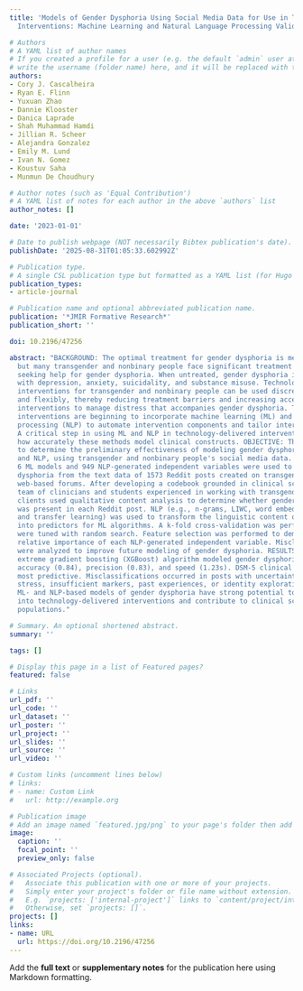 ```yaml
---
title: 'Models of Gender Dysphoria Using Social Media Data for Use in Technology-Delivered
  Interventions: Machine Learning and Natural Language Processing Validation Study'

# Authors
# A YAML list of author names
# If you created a profile for a user (e.g. the default `admin` user at `content/authors/admin/`), 
# write the username (folder name) here, and it will be replaced with their full name and linked to their profile.
authors:
- Cory J. Cascalheira
- Ryan E. Flinn
- Yuxuan Zhao
- Dannie Klooster
- Danica Laprade
- Shah Muhammad Hamdi
- Jillian R. Scheer
- Alejandra Gonzalez
- Emily M. Lund
- Ivan N. Gomez
- Koustuv Saha
- Munmun De Choudhury

# Author notes (such as 'Equal Contribution')
# A YAML list of notes for each author in the above `authors` list
author_notes: []

date: '2023-01-01'

# Date to publish webpage (NOT necessarily Bibtex publication's date).
publishDate: '2025-08-31T01:05:33.602992Z'

# Publication type.
# A single CSL publication type but formatted as a YAML list (for Hugo requirements).
publication_types:
- article-journal

# Publication name and optional abbreviated publication name.
publication: '*JMIR Formative Research*'
publication_short: ''

doi: 10.2196/47256

abstract: "BACKGROUND: The optimal treatment for gender dysphoria is medical intervention,
  but many transgender and nonbinary people face significant treatment barriers when
  seeking help for gender dysphoria. When untreated, gender dysphoria is associated
  with depression, anxiety, suicidality, and substance misuse. Technology-delivered
  interventions for transgender and nonbinary people can be used discretely, safely,
  and flexibly, thereby reducing treatment barriers and increasing access to psychological
  interventions to manage distress that accompanies gender dysphoria. Technology-delivered
  interventions are beginning to incorporate machine learning (ML) and natural language
  processing (NLP) to automate intervention components and tailor intervention content.
  A critical step in using ML and NLP in technology-delivered interventions is demonstrating
  how accurately these methods model clinical constructs. OBJECTIVE: This study aimed
  to determine the preliminary effectiveness of modeling gender dysphoria with ML
  and NLP, using transgender and nonbinary people's social media data. METHODS: Overall,
  6 ML models and 949 NLP-generated independent variables were used to model gender
  dysphoria from the text data of 1573 Reddit posts created on transgender- and nonbinary-specific
  web-based forums. After developing a codebook grounded in clinical science, a research
  team of clinicians and students experienced in working with transgender and nonbinary
  clients used qualitative content analysis to determine whether gender dysphoria
  was present in each Reddit post. NLP (e.g., n-grams, LIWC, word embedding, sentiment,
  and transfer learning) was used to transform the linguistic content of each post
  into predictors for ML algorithms. A k-fold cross-validation was performed. Hyperparameters
  were tuned with random search. Feature selection was performed to demonstrate the
  relative importance of each NLP-generated independent variable. Misclassified posts
  were analyzed to improve future modeling of gender dysphoria. RESULTS: An optimized
  extreme gradient boosting (XGBoost) algorithm modeled gender dysphoria with high
  accuracy (0.84), precision (0.83), and speed (1.23s). DSM-5 clinical keywords were
  most predictive. Misclassifications occurred in posts with uncertainty, unrelated
  stress, insufficient markers, past experiences, or identity exploration. CONCLUSIONS:
  ML- and NLP-based models of gender dysphoria have strong potential to be integrated
  into technology-delivered interventions and contribute to clinical science for marginalized
  populations."

# Summary. An optional shortened abstract.
summary: ''

tags: []

# Display this page in a list of Featured pages?
featured: false

# Links
url_pdf: ''
url_code: ''
url_dataset: ''
url_poster: ''
url_project: ''
url_slides: ''
url_source: ''
url_video: ''

# Custom links (uncomment lines below)
# links:
# - name: Custom Link
#   url: http://example.org

# Publication image
# Add an image named `featured.jpg/png` to your page's folder then add a caption below.
image:
  caption: ''
  focal_point: ''
  preview_only: false

# Associated Projects (optional).
#   Associate this publication with one or more of your projects.
#   Simply enter your project's folder or file name without extension.
#   E.g. `projects: ['internal-project']` links to `content/project/internal-project/index.md`.
#   Otherwise, set `projects: []`.
projects: []
links:
- name: URL
  url: https://doi.org/10.2196/47256
---
```


Add the **full text** or **supplementary notes** for the publication here using Markdown formatting.
